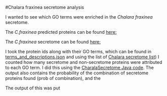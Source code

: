 #Chalara fraxinea secretome analysis

I wanted to see which GO terms were enriched in the _Chalara fraxinea_ secretome.

The _C.fraxinea_ predicted proteins can be found [here:](https://github.com/ash-dieback-crowdsource/data/blob/master/ash_dieback/chalara_fraxinea/Kenninghall_wood_KW1/annotations/Gene_predictions/TGAC_Chalara_fraxinea_ass_s1v1_ann_v1.1/Chalara_fraxinea_ass_s1v1_ann_v1.1.protein.faa)

The _C.fraxinea_ secretome can be found [here:](https://github.com/ash-dieback-crowdsource/data/blob/master/ash_dieback/chalara_fraxinea/Kenninghall_wood_KW1/annotations/Secretome_prediction/Chalara_fraxinea_secretome.faa)

I took the protein ids along with their GO terms, which can be found in [terms_and_descriptions.json](https://github.com/danmaclean/h_pseu_analysis/blob/master/go_analysis/terms_and_descriptions.json) and using the list of [Chalara secretome list](https://github.com/ethering/ChalaraSecretomeAnalysis/blob/master/Chalara_secretome_list.txt)) I counted how many secretome and non-secretome proteins were attributed to each GO term. I did this using the [CharalaSecretome Java code](https://github.com/ethering/CharlaraSecretomeJavaCode). The output also contains the probability of the combination of secretome proteins found (prob of combination), and the 

The output of this was put